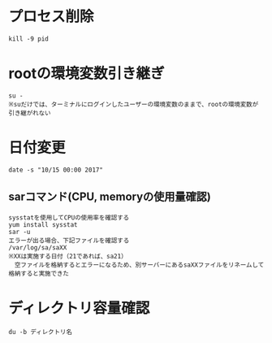 # プロセス削除
```
kill -9 pid
```

# rootの環境変数引き継ぎ
```
su -  
※suだけでは、ターミナルにログインしたユーザーの環境変数のままで、rootの環境変数が引き継がれない
```

# 日付変更
```
date -s "10/15 00:00 2017"
```

## sarコマンド(CPU, memoryの使用量確認)
```
sysstatを使用してCPUの使用率を確認する
yum install sysstat
sar -u
エラーが出る場合、下記ファイルを確認する
/var/log/sa/saXX
※XXは実施する日付（21であれば、sa21）
　空ファイルを格納するとエラーになるため、別サーバーにあるsaXXファイルをリネームして格納すると実施できた
```

# ディレクトリ容量確認
```
du -b ディレクトリ名
```

